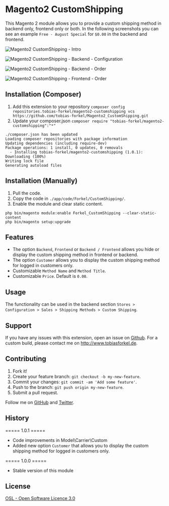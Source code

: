 # Magento2 CustomShipping
This Magento 2 module allows you to provide a custom shipping method in backend only, frontend only or both. In the following screenshots you can see an example `Free - August Special` for `$0.00` in the backend and frontend.

![Magento2 CustomShipping - Intro](http://www.tobiasforkel.de/public/magento/forkel_customshipping/2/version/1.0.0/screenshots/github/intro.png)

![Magento2 CustomShipping - Backend - Configuration](http://www.tobiasforkel.de/public/magento/forkel_customshipping/2/version/1.0.1/screenshots/github/backend/config.gif)

![Magento2 CustomShipping - Backend - Order](http://www.tobiasforkel.de/public/magento/forkel_customshipping/2/version/1.0.1/screenshots/github/backend/order.gif)

![Magento2 CustomShipping - Frontend - Order](http://www.tobiasforkel.de/public/magento/forkel_customshipping/2/version/1.0.1/screenshots/github/frontend/cart.gif)

## Installation (Composer)

1. Add this extension to your repository `composer config repositories.tobias-forkel/magento2-customshipping vcs https://github.com/tobias-forkel/Magento2_CustomShipping.git`
2. Update your composer.json `composer require "tobias-forkel/magento2-customshipping":"*"`

```
./composer.json has been updated
Loading composer repositories with package information
Updating dependencies (including require-dev)              
Package operations: 1 install, 0 updates, 0 removals
  - Installing tobias-forkel/magento2-customshipping (1.0.1): Downloading (100%)         
Writing lock file
Generating autoload files
```

## Installation (Manually)
1. Pull the code.
2. Copy the code in `./app/code/Forkel/CustomShipping/`.
3. Enable the module and clear static content.

```
php bin/magento module:enable Forkel_CustomShipping --clear-static-content
php bin/magento setup:upgrade
```

## Features
* The option `Backend`, `Frontend` or `Backend / Frontend` allows you hide or display the custom shipping method in frontend or backend.
* The option `Customer` allows you to display the custom shipping method for logged in customers only.
* Customizable `Method Name` and `Method Title`.
* Customizable `Price`. Default is `0.00`.

## Usage
The functionality can be used in the backend section `Stores > Configuration > Sales > Shipping Methods > Custom Shipping`.

## Support
If you have any issues with this extension, open an issue on [Github](https://github.com/tobias-forkel/Magento2_CustomShipping/issues). For a custom build, please contact me on http://www.tobiasforkel.de.

## Contributing
1. Fork it!
2. Create your feature branch: `git checkout -b my-new-feature`.
3. Commit your changes: `git commit -am 'Add some feature'`.
4. Push to the branch: `git push origin my-new-feature`.
5. Submit a pull request.

Follow me on [GitHub](https://github.com/tobias-forkel) and [Twitter](https://twitter.com/tobiasforkel).

## History
===== 1.0.1 =====
* Code improvements in Model\Carrier\Custom
* Added new option `Customer` that allows you to display the custom shipping method for logged in customers only.

===== 1.0.0 =====
* Stable version of this module

## License
[OSL - Open Software Licence 3.0](http://opensource.org/licenses/osl-3.0.php)